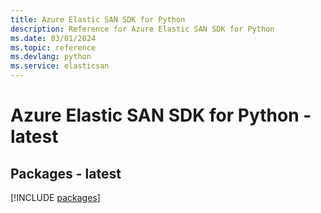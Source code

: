 ```yaml
---
title: Azure Elastic SAN SDK for Python
description: Reference for Azure Elastic SAN SDK for Python
ms.date: 03/01/2024
ms.topic: reference
ms.devlang: python
ms.service: elasticsan
---
```

# Azure Elastic SAN SDK for Python - latest
## Packages - latest
[!INCLUDE [packages](elastic-san-index.md)]